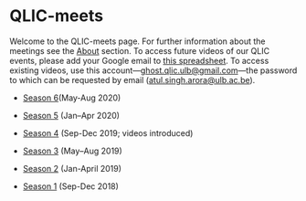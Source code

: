 # QLIC-meets
Welcome to the QLIC-meets page. For further information about the meetings see the [About](#About) section. To access future videos of our QLIC events, please add your Google email to [this spreadsheet](https://docs.google.com/spreadsheets/d/1_8xdH3ih4KBwd91U2FQ1GKMV2C-C8y-pgjTPMlqSnSI/edit?usp=sharing). To access existing videos, use this account—ghost.qlic.ulb@gmail.com—the password to which can be requested by email (atul.singh.arora@ulb.ac.be).

* [Season 6](https://qlic-meets.github.io/s6)(May-Aug 2020)

* [Season 5](https://qlic-meets.github.io/s5) (Jan–Apr 2020)

* [Season 4](https://qlic-meets.github.io/s4) (Sep-Dec 2019; videos introduced)

* [Season 3](https://qlic-meets.github.io/s3) (May–Aug 2019)

* [Season 2](https://qlic-meets.github.io/s2) (Jan-April 2019)

* [Season 1](https://qlic-meets.github.io/s1) (Sep-Dec 2018)







